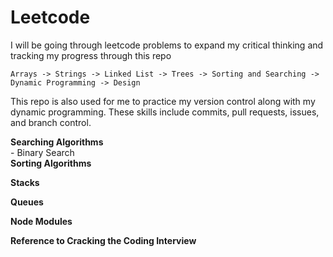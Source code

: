 # Leetcode

I will be going through leetcode problems to expand my critical thinking and tracking my progress through this repo

    
    Arrays -> Strings -> Linked List -> Trees -> Sorting and Searching -> Dynamic Programming -> Design


This repo is also used for me to practice my version control along with my dynamic programming.
These skills include commits, pull requests, issues, and branch control.

__Searching Algorithms__ <br />
    - Binary Search <br />
__Sorting Algorithms__ <br />

__Stacks__ <br />

__Queues__ <br />

__Node Modules__ <br />

__Reference to Cracking the Coding Interview__ <br />
